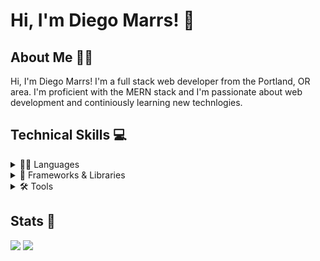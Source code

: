 <h1>Hi, I'm Diego Marrs! 👋</h1>

<h2>About Me 👨‍💻</h2>

Hi, I'm Diego Marrs! I'm a full stack web developer from the Portland, OR area. I'm proficient with the MERN stack and I'm passionate about web development and continiously learning new technlogies.

<h2>Technical Skills 💻</h2>

<details>
  <summary>👨‍💻 Languages</summary>
  <img src="https://img.shields.io/badge/HTML-E34F26.svg?style=for-the-badge&logo=html5&logoColor=white">
  <img src="https://img.shields.io/badge/CSS-1572B6.svg?style=for-the-badge&logo=css3&logoColor=white">
  <img src="https://img.shields.io/badge/JavaScript-F7DF1E.svg?style=for-the-badge&logo=javascript&logoColor=black">
  <img src="https://img.shields.io/badge/Python-3776AB.svg?style=for-the-badge&logo=python&logoColor=white">
  <img src="https://img.shields.io/badge/GraphQL-E10098.svg?style=for-the-badge&logo=graphql&logoColor=white">
  <img src="https://img.shields.io/badge/MySQL-4479A1.svg?style=for-the-badge&logo=mysql&logoColor=white">
</details>

<details>
  <summary>📖 Frameworks & Libraries</summary>
  <img src="https://img.shields.io/badge/Express.js-000000.svg?style=for-the-badge&logo=express&logoColor=white">
  <img src="https://img.shields.io/badge/React.js-61DAFB.svg?style=for-the-badge&logo=react&logoColor=black">
  <img src="https://img.shields.io/badge/Svelte-FF3E00.svg?style=for-the-badge&logo=svelte&logoColor=white">
  <img src="https://img.shields.io/badge/Flask-000000.svg?style=for-the-badge&logo=flask&logoColor=white">
  <img src="https://img.shields.io/badge/jQuery-0769AD.svg?style=for-the-badge&logo=jquery&logoColor=white">
  <img src="https://img.shields.io/badge/Bootstrap-7952B3.svg?style=for-the-badge&logo=bootstrap&logoColor=white">
  <img src="https://img.shields.io/badge/Bulma-00D1B2.svg?style=for-the-badge&logo=bulma&logoColor=white">
  <img src="https://img.shields.io/badge/Handlebars.js-000000.svg?style=for-the-badge&logo=handlebars.js&logoColor=white">
  <img src="https://img.shields.io/badge/Sequelize-52B0E7.svg?style=for-the-badge&logo=sequelize&logoColor=white">
</details>

<details>
  <summary>🛠️ Tools</summary>
  <img src="https://img.shields.io/badge/MongoDB-47A248.svg?style=for-the-badge&logo=mongodb&logoColor=white">
  <img src="https://img.shields.io/badge/Node.js-339933.svg?style=for-the-badge&logo=node.js&logoColor=white">
  <img src="https://img.shields.io/badge/Jest-E0234E.svg?style=for-the-badge&logo=jest&logoColor=white">
  <img src="https://img.shields.io/badge/Apollo GraphQL-311C87.svg?style=for-the-badge&logo=apollographql&logoColor=white">
  <img src="https://img.shields.io/badge/Heroku-430098.svg?style=for-the-badge&logo=heroku&logoColor=white">
  <img src="https://img.shields.io/badge/Git-F05032.svg?style=for-the-badge&logo=git&logoColor=white">
  <img src="https://img.shields.io/badge/Insomnia-4000BF.svg?style=for-the-badge&logo=insomnia&logoColor=white">
  <img src="https://img.shields.io/badge/Webpack-8DD6F9.svg?style=for-the-badge&logo=webpack&logoColor=black">
  <img src="https://img.shields.io/badge/Figma-F24E1E.svg?style=for-the-badge&logo=figma&logoColor=white">
</details>

<h2>Stats 💪</h2>
<div display="flex">
  <img src="https://github-readme-stats.vercel.app/api?username=staticcloud&theme=codeSTACKr&show_icons=true)">
  <img src="https://github-readme-stats.vercel.app/api/top-langs/?username=staticcloud&theme=codeSTACKr&show_icons=true&layout=compact">
</div>
